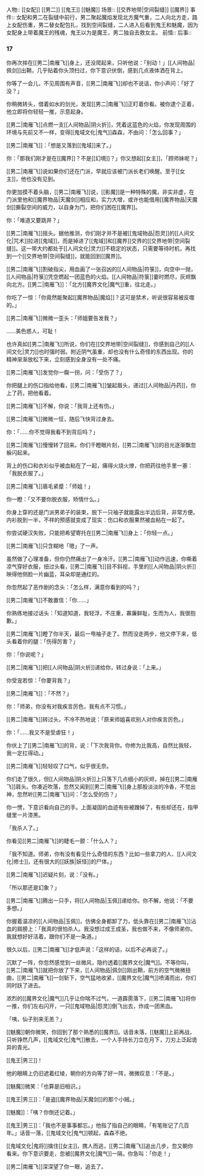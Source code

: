 人物:: [[女配]] [[男二]] [[鬼王]] [[魅魔]]
场景:: [[交界地带|空间裂缝]] [[魔界]]
事件:: 女配和男二在裂缝中前行，男二聚起魔焰发现北方魔气重，二人向北方走，路上女配伤重，男二替女配包扎，找到空间裂缝，二人进入后看到鬼王和魅魔，因为女配身上带着魔王的残魂，鬼王以为是魔王，男二独自去救女主。
前情:: 
后事:: 


### 17

你再次摔在[[男二|南雁飞]]身上，还没爬起来，只听他说：「别动！」[[人间物品|佩剑]]出鞘，几乎贴着你头顶扫过，你下意识伏倒，感到几点液体洒在背上。

你等了一会儿，不见周围有声音，[[男二|南雁飞]]却也不说话，你小声问：「好了没？」

你稍微转头，借着如水的剑光，发现[[男二|南雁飞]]正盯着你看。被你逮个正着，他立即将你轻轻一推，示意起身。

[[男二|南雁飞]]点燃一支[[人间物品|阴火折]]，凭着这蓝色的火焰，你发现周围的环境与先前又不一样，变得[[鬼域文化|鬼气]]森森，不由问：「怎么回事？」

[[男二|南雁飞]]：「想是又落到[[鬼域]]来了。」

你：「那我们刚才是在[[魔界]]？不是[[幻境]]？」你又想起[[女主]]，「顾师妹呢？」

[[男二|南雁飞]]说如果你们还在门派，早就应该被门派长老们唤醒。至于[[女主]]，他也没有见到。

你更加摸不着头脑，[[男二|南雁飞]]说，[[影魔]]是一种特殊的魔，非实非虚，在门派里他和[[魔界物品|天魔剑]]相应和，实力大增，或许也能借用[[魔界物品|天魔剑]]撕裂空间的威力，以自身为门，把你们困在[[魔界]]。

你：「难道又要跳井？」

[[男二|南雁飞]]摇头。据他推测，你们刚才并不是被[[鬼域物品|怨灵]]的[[人间文化|咒术]]拉进[[鬼域]]，而是掉进了[[鬼域]]和[[魔界]]交界的[[交界地带|空间裂缝]]。这一带大约都处于[[人间文化|灵力]]不稳定的状态，只需要等待时机，再找到一个[[交界地带|空间裂缝]]，就能回到[[魔界]]。

[[男二|南雁飞]]割破指尖，用血画了一张召凶的[[人间物品|符箓]]，向空中一抛，[[人间物品|符箓]]凭空燃起一团蓝色的火焰。[[人间物品|符箓]]霎时燃尽，灰烬飘向北方。[[男二|南雁飞]]：「北方[[魔界文化|魔气]]重，往北走。」

你吃了一惊：「你竟然能聚起[[魔界物品|魔焰]]？这可是禁术，听说很容易被反噬的。」

[[男二|南雁飞]]微微一歪头：「师姐要告发我？」

……美色惑人，可耻！

也许真如[[男二|南雁飞]]所说，你们在[[交界地带|空间裂缝]]，你感到自己的[[人间文化|灵力]]也时强时弱。附近阴气虽重，却也没有什么奇怪的东西出现。你的精神渐渐放松下来，立刻感到全身没有一处不痛。

[[男二|南雁飞]]发觉你一瘸一拐，问：「受伤了？」

你把腿上的伤口指给他看，[[男二|南雁飞]]皱起眉头，递过[[人间物品|丹药]]，你上了药，把他看着。

[[男二|南雁飞]]不解，你说：「我背上还有伤。」

[[男二|南雁飞]]微微一怔，随后飞快背过身去。

你：「……你不觉得我看不到背后吗？」

[[男二|南雁飞]]慢慢转了回来。你们干瞪眼片刻，[[男二|南雁飞]]的目光逐渐飘忽躲闪起来。

背上的伤口和衣衫似乎被血粘在了一起，痛得火烧火燎，你把药往他手里一塞：「我脱衣服了。」

[[男二|南雁飞]]眉毛紧蹙：「师姐！」

你一瞪：「又不要你脱衣服，矫情什么。」

你身上穿的还是门派男弟子的装束，脱下一只袖子就能露出半边后背，非常方便。内衫脱到一半，不祥的预感就变成了现实：伤口和衣服果然被血粘在一起了。

你尝试硬汉失败，只能把希望寄托在[[男二|南雁飞]]身上：「你轻一点。」

[[男二|南雁飞]]只含糊地「嗯」了一声。

虽然做了心理准备，但你仍然痛出了一身冷汗。[[男二|南雁飞]]动作迅速，你嘶着凉气穿好衣服，扭过头看，[[男二|南雁飞]]目不斜视，手里的[[人间物品|阴火折]]映得他侧脸一片幽蓝，耳朵却是通红的。

你忽然起了恶作剧的念头：「怎么样，满意你看到的吗？」

[[男二|南雁飞]]不敢置信：「你……」

你熟练地接过话头：「知道知道，我轻浮，不庄重，寡廉鲜耻，生而为人，我很抱歉。」

[[男二|南雁飞]]瞪了你半天，最后一甩袖子走了。然而没走两步，他又停下来，低头看着你的腿：「伤得厉害？」

你：「你说呢？」

[[男二|南雁飞]]把[[人间物品|阴火折]]递给你，转过身说：「上来。」

你受宠若惊：「你要背我？」

[[男二|南雁飞]]：「不然？」

你：「师弟，你没有对我疾言厉色，我有点不习惯。」

[[男二|南雁飞]]转过头，不冷不热地说：「原来师姐喜欢别人对你疾言厉色。」

你：「……我又不是受虐狂！」

你伏上了[[男二|南雁飞]]的背，说：「下次我背你。你修为比我高，自然比我轻，我一定扛得动。」

[[男二|南雁飞]]轻轻叹了口气，似乎很无奈。

你们走了很久，但[[人间物品|阴火折]]上只落下几点细小的灰烬，掉在[[男二|南雁飞]]肩头。你凑近吹落，忽然又闻到[[男二|南雁飞]]身上那股淡淡的冷香，不觉出神，忽然听[[男二|南雁飞]]问：「怎么受的伤？」

你一愣，下意识看向自己的手。上面凝固的血迹有些被蹭掉了，有些却还在，指甲缝里一片漆黑。

「我杀人了。」

你看见[[男二|南雁飞]]的睫毛一颤：「什么人？」

「我不知道。师弟，你有没有看见什么奇怪的东西？比如一些拿刀的人、[[人间文化|修士]]，还有很大的[[妖族|妖怪]]的尸体。」

[[男二|南雁飞]]迟疑片刻，说：「没有。」

「所以那还是幻象？」

[[男二|南雁飞]]腾出一只手，将[[人间物品|玉佩]]递给你。你不解，他说：「不要多想。」

你握着温凉的[[人间物品|玉佩]]，仿佛全身都卸了力，低头靠在[[男二|南雁飞]]沾血的肩膀上：「我真的很怕杀人。我没想过成王成圣，我也做不来，不像师弟你。我就想好好活着，跟你们不是一条道。」

很久以后，[[男二|南雁飞]]才低声说：「这样的话，以后不必再说了。」

沉默了一阵，你忽然感觉到一丝微风，隐约透着[[魔界文化|魔气]]。不等你叫，[[男二|南雁飞]]就把你放了下来，[[人间物品|佩剑]]刚出鞘，前方的空气微微扭曲，[[男二|南雁飞]]一剑斩下，空气猛地收紧，[[魔界文化|魔气]]喷涌而出，你们同时跃了进去。

浓烈的[[魔界文化|魔气]]几乎让你喘不过气，一道霹雳落下，[[男二|南雁飞]]将你一推，你们左右闪开，一只[[鬼域物品|怨灵]]倒飞出去，炸成一团黑血。

「咦，仙子别来无恙？」

[[魅魔]]朝你微笑，你回到了那个熟悉的[[魔界]]。话音未落，[[魅魔]]上前再战，只听铮然几声，[[鬼域文化|鬼气]]散去，一个人手持长刀立在月下，刀刃上泛起诡异的青光。

[[鬼王|男三]]！

他的眼睛上仍旧遮着红绫，朝你的方向等了好一阵，微微叹息：「不是。」

[[魅魔]]微笑：「也算是旧相识。」

[[鬼王|男三]]：「是盗[[魔界物品|天魔剑]]的那个小贼。」

[[魅魔]]：「咦？你倒还记着。」

[[鬼王|男三]]：「我也不是事事都忘。」他指了指自己的眼睛，「有笔账记了几百年。」话音一落，[[鬼域文化|鬼气]]顿起，森森不绝。

[[鬼域文化|鬼将]]擒住[[女主]]，携人而逃，[[男二|南雁飞]]追出几步，忽又朝你看来。你下意识要走，忽被[[魔界文化|魔气]]一隔，你急叫：「你走！」

[[男二|南雁飞]]深深望了你一眼，追去了。
